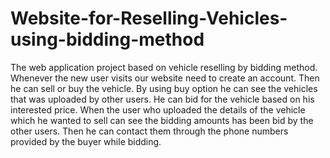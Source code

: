 # Website-for-Reselling-Vehicles-using-bidding-method
The web application project based on vehicle reselling by bidding method. Whenever the new user visits our website need to create an account. Then he can sell or buy the vehicle. By using buy option he can see the vehicles that was uploaded by other users. He can bid for the vehicle based on his interested price. When the user who uploaded the details of the vehicle which he wanted to sell can see the bidding amounts has been bid by the other users. Then he can contact them through the phone numbers provided by the buyer while bidding. 

